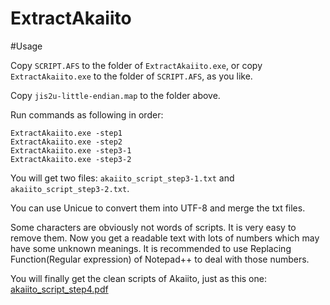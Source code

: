 ExtractAkaiito
==============

#Usage

Copy `SCRIPT.AFS` to the folder of `ExtractAkaiito.exe`, or copy `ExtractAkaiito.exe` to the folder of `SCRIPT.AFS`, as you like.

Copy `jis2u-little-endian.map` to the folder above.

Run commands as following in order:

    ExtractAkaiito.exe -step1
    ExtractAkaiito.exe -step2
    ExtractAkaiito.exe -step3-1
    ExtractAkaiito.exe -step3-2

You will get two files: `akaiito_script_step3-1.txt` and `akaiito_script_step3-2.txt`.

You can use Unicue to convert them into UTF-8 and merge the txt files.

Some characters are obviously not words of scripts. It is very easy to remove them. Now you get a readable text with lots of numbers which may have some unknown meanings. It is recommended to use Replacing Function(Regular expression) of Notepad++ to deal with those numbers. 

You will finally get the clean scripts of Akaiito, just as this one: 
[akaiito\_script\_step4.pdf](http://kuyur.net/blog/uploads/2010/08/akaiito_script_step4.pdf)
